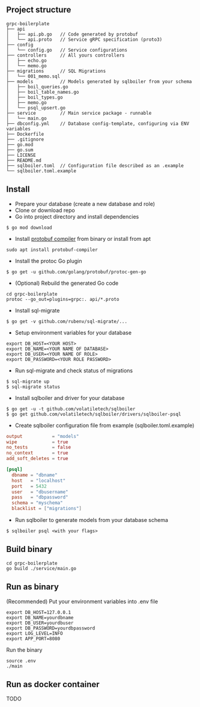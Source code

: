 ## Project structure
```
grpc-boilerplate
├── api
│   ├── api.pb.go   // Code generated by protobuf
│   └── api.proto   // Service gRPC specification (proto3)
├── config
│   └── config.go   // Service configurations
├── controllers     // All yours controllers
│   ├── echo.go
│   └── memo.go
├── migrations      // SQL Migrations
│   └── 001_memo.sql
├── models          // Models generated by sqlboiler from your schema
│   ├── boil_queries.go
│   ├── boil_table_names.go
│   ├── boil_types.go
│   ├── memo.go
│   └── psql_upsert.go
├── service         // Main service package - runnable
│   └── main.go
├── dbconfig.yml    // Database config-template, configuring via ENV variables
├── Dockerfile
├── .gitignore
├── go.mod
├── go.sum
├── LICENSE
├── README.md
├── sqlboiler.toml  // Configuration file described as an .example
└── sqlboiler.toml.example
```
## Install
* Prepare your database (create a new database and role)
* Clone or download repo
* Go into project directory and install dependencies
```shell script
$ go mod download
```
* Install [protobuf compiler](https://github.com/google/protobuf/blob/master/README.md#protocol-compiler-installation) from binary or install from apt
```shell script
sudo apt install protobuf-compiler
```
* Install the protoc Go plugin
 ```shell script
 $ go get -u github.com/golang/protobuf/protoc-gen-go
 ```
* (Optional) Rebuild the generated Go code
```shell script
cd grpc-boilerplate
protoc --go_out=plugins=grpc:. api/*.proto
```
* Install sql-migrate
```shell script
$ go get -v github.com/rubenv/sql-migrate/...
```
* Setup environment variables for your database
```shell script
export DB_HOST=<YOUR HOST>
export DB_NAME=<YOUR NAME OF DATABASE>
export DB_USER=<YOUR NAME OF ROLE>
export DB_PASSWORD=<YOUR ROLE PASSWORD>
```
* Run sql-migrate and check status of migrations
```shell script
$ sql-migrate up
$ sql-migrate status
```
* Install sqlboiler and driver for your database
```shell script
$ go get -u -t github.com/volatiletech/sqlboiler
$ go get github.com/volatiletech/sqlboiler/drivers/sqlboiler-psql
```
* Create sqlboiler configuration file from example (sqlboiler.toml.example)
```toml
output           = "models"
wipe             = true
no_tests         = false
no_context       = true
add_soft_deletes = true

[psql]
  dbname = "dbname"
  host   = "localhost"
  port   = 5432
  user   = "dbusername"
  pass   = "dbpassword"
  schema = "myschema"
  blacklist = ["migrations"]
```
* Run sqlboiler to generate models from your database schema
```shell script
$ sqlboiler psql <with your flags>
```

## Build binary
```shell script
cd grpc-boilerplate
go build ./service/main.go
```

## Run as binary
(Recommended) Put your environment variables into .env file
```.env
export DB_HOST=127.0.0.1
export DB_NAME=yourdbname
export DB_USER=yourdbuser
export DB_PASSWORD=yourdbpassword
export LOG_LEVEL=INFO
export APP_PORT=8080
```
Run the binary
```shell script
source .env
./main
```

## Run as docker container
TODO
